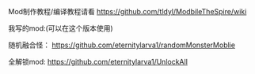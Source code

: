 Mod制作教程/编译教程请看
https://github.com/tldyl/ModbileTheSpire/wiki

我写的mod:(可以在这个版本使用)

随机融合怪：
https://github.com/eternitylarva1/randomMonsterMoblie

全解锁mod:
https://github.com/eternitylarva1/UnlockAll